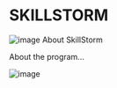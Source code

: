 # SKILLSTORM
![image](https://github.com/DJ322/SkillStorm/assets/72959116/10d7fbc1-61d5-4edc-9659-fcd27f9a4900)
About SkillStorm

About the program...

![image](https://github.com/DJ322/SkillStorm/assets/72959116/32d1aa56-8178-45a8-a193-fa9abf7ac231)
